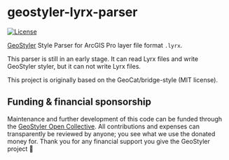 # geostyler-lyrx-parser

[![License](https://img.shields.io/github/license/geostyler/geostyler-lyrx-parser)](https://github.com/geostyler/geostyler-lyrx-parser/blob/main/LICENSE)

[GeoStyler](https://github.com/terrestris/geostyler/) Style Parser for ArcGIS Pro layer file format `.lyrx`.

This parser is still in an early stage. It can read Lyrx files and write GeoStyler styler, but it can not write Lyrx files.

This project is originally based on the GeoCat/bridge-style (MIT license).

## <a name="funding"></a>Funding & financial sponsorship

Maintenance and further development of this code can be funded through the
[GeoStyler Open Collective](https://opencollective.com/geostyler). All contributions and
expenses can transparently be reviewed by anyone; you see what we use the donated money for.
Thank you for any financial support you give the GeoStyler project 💞

